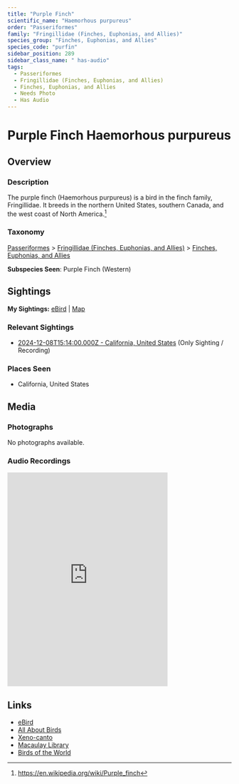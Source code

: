 ```yaml
---
title: "Purple Finch"
scientific_name: "Haemorhous purpureus"
order: "Passeriformes"
family: "Fringillidae (Finches, Euphonias, and Allies)"
species_group: "Finches, Euphonias, and Allies"
species_code: "purfin"
sidebar_position: 289
sidebar_class_name: " has-audio"
tags: 
  - Passeriformes
  - Fringillidae (Finches, Euphonias, and Allies)
  - Finches, Euphonias, and Allies
  - Needs Photo
  - Has Audio
---
```


# Purple Finch <span className='sci_name'>Haemorhous purpureus</span>

## Overview

### Description
The purple finch (Haemorhous purpureus) is a bird in the finch family, Fringillidae. It breeds in the northern United States, southern Canada, and the west coast of North America.[^1]

[^1]: https://en.wikipedia.org/wiki/Purple_finch

### Taxonomy
[Passeriformes](/tags/passeriformes) > [Fringillidae (Finches, Euphonias, and Allies)](/tags/fringillidae-finches-euphonias-and-allies) > [Finches, Euphonias, and Allies](/tags/finches-euphonias-and-allies)

**Subspecies Seen**: Purple Finch (Western)


## Sightings

**My Sightings:** [eBird](https://ebird.org/lifelist?r=world&time=life&spp=purfin) | [Map](/map?species_code=purfin)

### Relevant Sightings

* [2024-12-08T15:14:00.000Z - California, United States](https://ebird.org/checklist/S204849205) (Only Sighting / Recording)

### Places Seen

* California, United States



## Media
### Photographs
No photographs available.

### Audio Recordings
<iframe src="https://macaulaylibrary.org/asset/627274839/embed" width="360" height="480" frameborder="0" allowfullscreen></iframe>

## Links
* [eBird](https://ebird.org/species/purfin) 
* [All About Birds](https://www.allaboutbirds.org/guide/purfin) 
* [Xeno-canto](https://www.xeno-canto.org/species/haemorhous-purpureus) 
* [Macaulay Library](https://search.macaulaylibrary.org/catalog?taxonCode=purfin&sort=rating_rank_desc)
* [Birds of the World](https://birdsoftheworld.org/bow/species/purfin)
